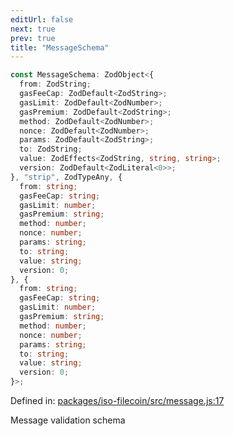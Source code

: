 ```yaml
---
editUrl: false
next: true
prev: true
title: "MessageSchema"
---
```


```ts
const MessageSchema: ZodObject<{
  from: ZodString;
  gasFeeCap: ZodDefault<ZodString>;
  gasLimit: ZodDefault<ZodNumber>;
  gasPremium: ZodDefault<ZodString>;
  method: ZodDefault<ZodNumber>;
  nonce: ZodDefault<ZodNumber>;
  params: ZodDefault<ZodString>;
  to: ZodString;
  value: ZodEffects<ZodString, string, string>;
  version: ZodDefault<ZodLiteral<0>>;
}, "strip", ZodTypeAny, {
  from: string;
  gasFeeCap: string;
  gasLimit: number;
  gasPremium: string;
  method: number;
  nonce: number;
  params: string;
  to: string;
  value: string;
  version: 0;
}, {
  from: string;
  gasFeeCap: string;
  gasLimit: number;
  gasPremium: string;
  method: number;
  nonce: number;
  params: string;
  to: string;
  value: string;
  version: 0;
}>;
```

Defined in: [packages/iso-filecoin/src/message.js:17](https://github.com/hugomrdias/filecoin/blob/main/packages/iso-filecoin/src/message.js#L17)

Message validation schema
